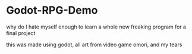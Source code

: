 # Godot-RPG-Demo
why do I hate myself enough to learn a whole new freaking program for a final project

this was made using godot, all art from video game omori, and my tears
